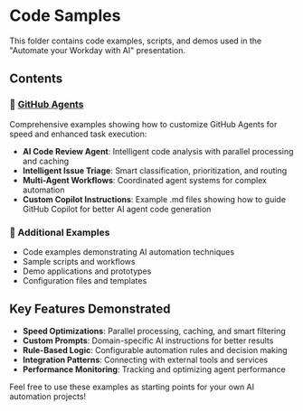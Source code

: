 # Code Samples

This folder contains code examples, scripts, and demos used in the "Automate your Workday with AI" presentation.

## Contents

### 🤖 [GitHub Agents](./github-agents/)
Comprehensive examples showing how to customize GitHub Agents for speed and enhanced task execution:
- **AI Code Review Agent**: Intelligent code analysis with parallel processing and caching
- **Intelligent Issue Triage**: Smart classification, prioritization, and routing
- **Multi-Agent Workflows**: Coordinated agent systems for complex automation
- **Custom Copilot Instructions**: Example .md files showing how to guide GitHub Copilot for better AI agent code generation

### 📁 Additional Examples
- Code examples demonstrating AI automation techniques
- Sample scripts and workflows
- Demo applications and prototypes
- Configuration files and templates

## Key Features Demonstrated

- **Speed Optimizations**: Parallel processing, caching, and smart filtering
- **Custom Prompts**: Domain-specific AI instructions for better results
- **Rule-Based Logic**: Configurable automation rules and decision making
- **Integration Patterns**: Connecting with external tools and services
- **Performance Monitoring**: Tracking and optimizing agent performance

Feel free to use these examples as starting points for your own AI automation projects!